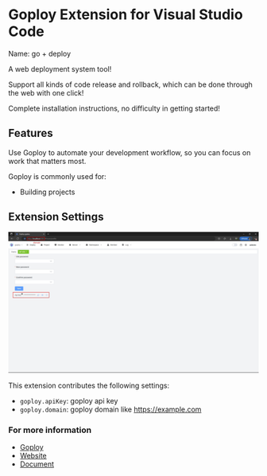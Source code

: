 # Goploy Extension for Visual Studio Code

Name: go + deploy

A web deployment system tool!

Support all kinds of code release and rollback, which can be done through the web with one click!

Complete installation instructions, no difficulty in getting started!

## Features

Use Goploy to automate your development workflow, so you can focus on work that matters most. 

Goploy is commonly used for:

- Building projects

## Extension Settings

![Setting](./setting.png)

This extension contributes the following settings:

* `goploy.apiKey`: goploy api key
* `goploy.domain`: goploy domain like https://example.com

### For more information

* [Goploy](https://github.com/zhenorzz/goploy)
* [Website](https://www.goploy.icu)
* [Document](https://docs.goploy.icu)
